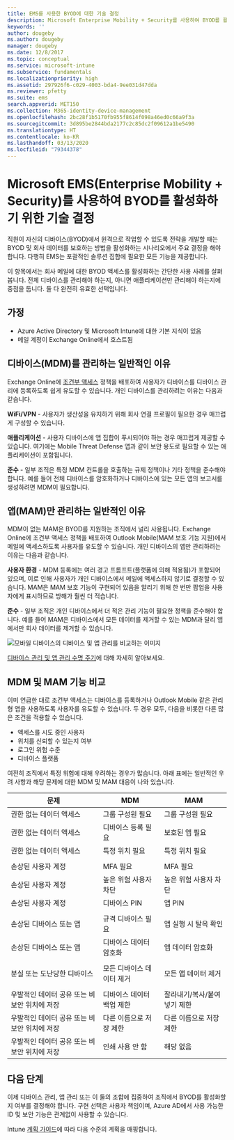 ```yaml
---
title: EMS를 사용한 BYOD에 대한 기술 결정
description: Microsoft Enterprise Mobility + Security를 사용하여 BYOD를 활성화하고 회사 데이터를 보호하기 위한 주요 기술 결정입니다.
keywords: ''
author: dougeby
ms.author: dougeby
manager: dougeby
ms.date: 12/8/2017
ms.topic: conceptual
ms.service: microsoft-intune
ms.subservice: fundamentals
ms.localizationpriority: high
ms.assetid: 297926f6-c029-4003-bda4-9ee031d47dda
ms.reviewer: pfetty
ms.suite: ems
search.appverid: MET150
ms.collection: M365-identity-device-management
ms.openlocfilehash: 2bc28f1b5170fb955f8614f098a46ed0c66a9f3a
ms.sourcegitcommit: 3d895be2844bda2177c2c85dc2f09612a1be5490
ms.translationtype: HT
ms.contentlocale: ko-KR
ms.lasthandoff: 03/13/2020
ms.locfileid: "79344378"
---
```

# <a name="technology-decisions-for-enabling-byod-with-microsoft-enterprise-mobility--security-ems"></a>Microsoft EMS(Enterprise Mobility + Security)를 사용하여 BYOD를 활성화하기 위한 기술 결정

직원이 자신의 디바이스(BYOD)에서 원격으로 작업할 수 있도록 전략을 개발할 때는 BYOD 및 회사 데이터를 보호하는 방법을 활성화하는 시나리오에서 주요 결정을 해야 합니다. 다행히 EMS는 포괄적인 솔루션 집합에 필요한 모든 기능을 제공합니다.  

이 항목에서는 회사 메일에 대한 BYOD 액세스를 활성화하는 간단한 사용 사례를 살펴봅니다. 전체 디바이스를 관리해야 하는지, 아니면 애플리케이션만 관리해야 하는지에 중점을 둡니다. 둘 다 완전히 유효한 선택입니다.

## <a name="assumptions"></a>가정
* Azure Active Directory 및 Microsoft Intune에 대한 기본 지식이 있음
* 메일 계정이 Exchange Online에서 호스트됨

## <a name="common-reasons-to-manage-the-device-mdm"></a>디바이스(MDM)를 관리하는 일반적인 이유
Exchange Online에 [조건부 액세스](https://docs.microsoft.com/azure/active-directory/active-directory-conditional-access-azure-portal) 정책을 배포하여 사용자가 디바이스를 디바이스 관리에 등록하도록 쉽게 유도할 수 있습니다. 개인 디바이스를 관리하려는 이유는 다음과 같습니다.

**WiFi/VPN** - 사용자가 생산성을 유지하기 위해 회사 연결 프로필이 필요한 경우 매끄럽게 구성할 수 있습니다.

**애플리케이션** - 사용자 디바이스에 앱 집합이 푸시되어야 하는 경우 매끄럽게 제공할 수 있습니다. 여기에는 Mobile Threat Defense 앱과 같이 보안 용도로 필요할 수 있는 애플리케이션이 포함됩니다.

**준수** - 일부 조직은 특정 MDM 컨트롤을 호출하는 규제 정책이나 기타 정책을 준수해야 합니다. 예를 들어 전체 디바이스를 암호화하거나 디바이스에 있는 모든 앱의 보고서를 생성하려면 MDM이 필요합니다.

## <a name="common-reasons-to-only-manage-the-apps-mam"></a>앱(MAM)만 관리하는 일반적인 이유
MDM이 없는 MAM은 BYOD를 지원하는 조직에서 널리 사용됩니다. Exchange Online에 조건부 액세스 정책을 배포하여 Outlook Mobile(MAM 보호 기능 지원)에서 메일에 액세스하도록 사용자를 유도할 수 있습니다. 개인 디바이스의 앱만 관리하려는 이유는 다음과 같습니다.

**사용자 환경** - MDM 등록에는 여러 경고 프롬프트(플랫폼에 의해 적용됨)가 포함되어 있으며, 이로 인해 사용자가 개인 디바이스에서 메일에 액세스하지 않기로 결정할 수 있습니다. MAM은 MAM 보호 기능이 구현되어 있음을 알리기 위해 한 번만 팝업을 사용자에게 표시하므로 방해가 훨씬 더 적습니다.

**준수** - 일부 조직은 개인 디바이스에서 더 적은 관리 기능이 필요한 정책을 준수해야 합니다. 예를 들어 MAM은 디바이스에서 모든 데이터를 제거할 수 있는 MDM과 달리 앱에서만 회사 데이터를 제거할 수 있습니다.

![모바일 디바이스의 디바이스 및 앱 관리를 비교하는 이미지](./media/byod-technology-decisions/byod-app-device-mgmt.png)

[디바이스 관리 및 앱 관리 수명 주기](device-lifecycle.md)에 대해 자세히 알아보세요.

## <a name="mdm-vs-mam-capability-comparison"></a>MDM 및 MAM 기능 비교
이미 언급한 대로 조건부 액세스는 디바이스를 등록하거나 Outlook Mobile 같은 관리형 앱을 사용하도록 사용자를 유도할 수 있습니다. 두 경우 모두, 다음을 비롯한 다른 많은 조건을 적용할 수 있습니다.

* 액세스를 시도 중인 사용자
* 위치를 신뢰할 수 있는지 여부
* 로그인 위험 수준
* 디바이스 플랫폼

여전히 조직에서 특정 위험에 대해 우려하는 경우가 많습니다.  아래 표에는 일반적인 우려 사항과 해당 문제에 대한 MDM 및 MAM 대응이 나와 있습니다.

| 문제   |   MDM  |   MAM  |
|------------|--------|--------|
|권한 없는 데이터 액세스 | 그룹 구성원 필요 | 그룹 구성원 필요 |
|권한 없는 데이터 액세스 | 디바이스 등록 필요 | 보호된 앱 필요 |
|권한 없는 데이터 액세스 | 특정 위치 필요 | 특정 위치 필요 |
| | | |
|손상된 사용자 계정| MFA 필요 | MFA 필요|
|손상된 사용자 계정 | 높은 위험 사용자 차단 | 높은 위험 사용자 차단 |
|손상된 사용자 계정 | 디바이스 PIN | 앱 PIN |
| | | |
| 손상된 디바이스 또는 앱 | 규격 디바이스 필요 | 앱 실행 시 탈옥 확인 |
| 손상된 디바이스 또는 앱 | 디바이스 데이터 암호화 | 앱 데이터 암호화 |
| | | |
|분실 또는 도난당한 디바이스 | 모든 디바이스 데이터 제거 | 모든 앱 데이터 제거|
| | | |
| 우발적인 데이터 공유 또는 비보안 위치에 저장 | 디바이스 데이터 백업 제한 | 잘라내기/복사/붙여넣기 제한|
| 우발적인 데이터 공유 또는 비보안 위치에 저장 | 다른 이름으로 저장 제한 | 다른 이름으로 저장 제한 |
|우발적인 데이터 공유 또는 비보안 위치에 저장 | 인쇄 사용 안 함 | 해당 없음|

## <a name="next-steps"></a>다음 단계
이제 디바이스 관리, 앱 관리 또는 이 둘의 조합에 집중하여 조직에서 BYOD를 활성화할지 여부를 결정해야 합니다. 구현 선택은 사용자 책임이며, Azure AD에서 사용 가능한 ID 및 보안 기능은 관계없이 사용할 수 있습니다.  

Intune [계획 가이드](planning-guide.md)에 따라 다음 수준의 계획을 매핑합니다.
